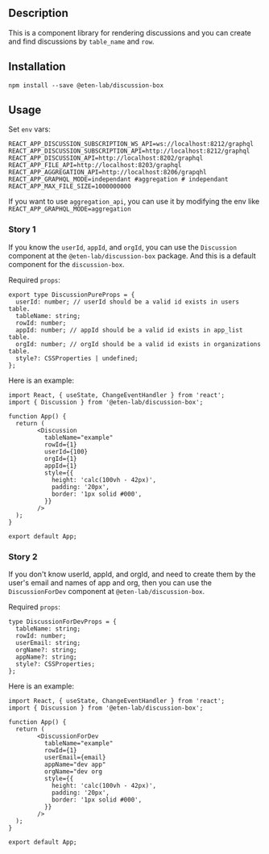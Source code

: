 ## Description

This is a component library for rendering discussions and you can create and find discussions by `table_name` and `row`.

## Installation
```
npm install --save @eten-lab/discussion-box
```

## Usage

Set `env` vars:
```
REACT_APP_DISCUSSION_SUBSCRIPTION_WS_API=ws://localhost:8212/graphql
REACT_APP_DISCUSSION_SUBSCRIPTION_API=http://localhost:8212/graphql
REACT_APP_DISCUSSION_API=http://localhost:8202/graphql
REACT_APP_FILE_API=http://localhost:8203/graphql
REACT_APP_AGGREGATION_API=http://localhost:8206/grapqhl
REACT_APP_GRAPHQL_MODE=independant #aggregation # independant
REACT_APP_MAX_FILE_SIZE=1000000000
```

If you want to use `aggregation_api`, you can use it by modifying the env like  `REACT_APP_GRAPHQL_MODE=aggregation`

### Story 1
If you know the `userId`, `appId`, and `orgId`, you can use the `Discussion` component at the `@eten-lab/discussion-box` package.
And this is a default component for the `discussion-box`.

Required `props`:
```
export type DiscussionPureProps = {
  userId: number; // userId should be a valid id exists in users table.
  tableName: string;
  rowId: number;
  appId: number; // appId should be a valid id exists in app_list table.
  orgId: number; // orgId should be a valid id exists in organizations table.
  style?: CSSProperties | undefined;
};
```

Here is an example: 
```
import React, { useState, ChangeEventHandler } from 'react';
import { Discussion } from '@eten-lab/discussion-box';

function App() {
  return (
        <Discussion
          tableName="example"
          rowId={1}
          userId={100}
          orgId={1}
          appId={1}
          style={{
            height: 'calc(100vh - 42px)',
            padding: '20px',
            border: '1px solid #000',
          }}
        />
  );
}

export default App;

```

### Story 2

If you don't know userId, appId, and orgId, and need to create them by the user's email and names of app and org, then you can use the `DiscussionForDev` component at `@eten-lab/discussion-box`.

Required `props`:
```
type DiscussionForDevProps = {
  tableName: string;
  rowId: number;
  userEmail: string;
  orgName?: string;
  appName?: string;
  style?: CSSProperties;
};

```

Here is an example: 
```
import React, { useState, ChangeEventHandler } from 'react';
import { Discussion } from '@eten-lab/discussion-box';

function App() {
  return (
        <DiscussionForDev
          tableName="example"
          rowId={1}
          userEmail={email}
          appName="dev app"
          orgName="dev org
          style={{
            height: 'calc(100vh - 42px)',
            padding: '20px',
            border: '1px solid #000',
          }}
        />
  );
}

export default App;

```
